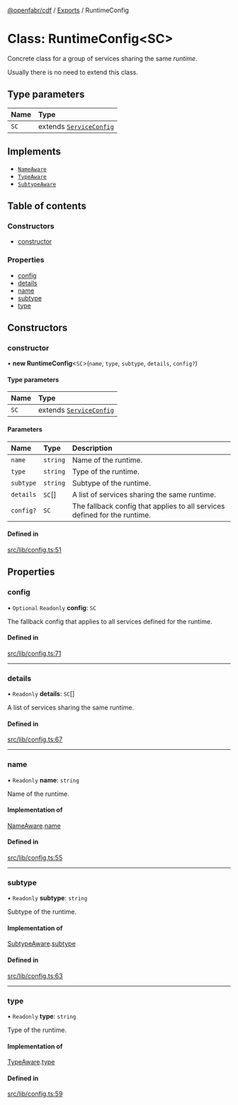 [@openfabr/cdf](../README.md) / [Exports](../modules.md) / RuntimeConfig

# Class: RuntimeConfig<SC\>

Concrete class for a group of services sharing the same *runtime*.

 Usually there is no need to extend this class.

## Type parameters

| Name | Type |
| :------ | :------ |
| `SC` | extends [`ServiceConfig`](../interfaces/ServiceConfig.md) |

## Implements

- [`NameAware`](../interfaces/NameAware.md)
- [`TypeAware`](../interfaces/TypeAware.md)
- [`SubtypeAware`](../interfaces/SubtypeAware.md)

## Table of contents

### Constructors

- [constructor](RuntimeConfig.md#constructor)

### Properties

- [config](RuntimeConfig.md#config)
- [details](RuntimeConfig.md#details)
- [name](RuntimeConfig.md#name)
- [subtype](RuntimeConfig.md#subtype)
- [type](RuntimeConfig.md#type)

## Constructors

### constructor

• **new RuntimeConfig**<`SC`\>(`name`, `type`, `subtype`, `details`, `config?`)

#### Type parameters

| Name | Type |
| :------ | :------ |
| `SC` | extends [`ServiceConfig`](../interfaces/ServiceConfig.md) |

#### Parameters

| Name | Type | Description |
| :------ | :------ | :------ |
| `name` | `string` | Name of the runtime. |
| `type` | `string` | Type of the runtime. |
| `subtype` | `string` | Subtype of the runtime. |
| `details` | `SC`[] | A list of services sharing the same runtime. |
| `config?` | `SC` | The fallback config that applies to all services defined for the runtime. |

#### Defined in

[src/lib/config.ts:51](https://github.com/openfabr/cdf/blob/8dc07b3/core/typescript/src/lib/config.ts#L51)

## Properties

### config

• `Optional` `Readonly` **config**: `SC`

The fallback config that applies to all services defined for the runtime.

#### Defined in

[src/lib/config.ts:71](https://github.com/openfabr/cdf/blob/8dc07b3/core/typescript/src/lib/config.ts#L71)

___

### details

• `Readonly` **details**: `SC`[]

A list of services sharing the same runtime.

#### Defined in

[src/lib/config.ts:67](https://github.com/openfabr/cdf/blob/8dc07b3/core/typescript/src/lib/config.ts#L67)

___

### name

• `Readonly` **name**: `string`

Name of the runtime.

#### Implementation of

[NameAware](../interfaces/NameAware.md).[name](../interfaces/NameAware.md#name)

#### Defined in

[src/lib/config.ts:55](https://github.com/openfabr/cdf/blob/8dc07b3/core/typescript/src/lib/config.ts#L55)

___

### subtype

• `Readonly` **subtype**: `string`

Subtype of the runtime.

#### Implementation of

[SubtypeAware](../interfaces/SubtypeAware.md).[subtype](../interfaces/SubtypeAware.md#subtype)

#### Defined in

[src/lib/config.ts:63](https://github.com/openfabr/cdf/blob/8dc07b3/core/typescript/src/lib/config.ts#L63)

___

### type

• `Readonly` **type**: `string`

Type of the runtime.

#### Implementation of

[TypeAware](../interfaces/TypeAware.md).[type](../interfaces/TypeAware.md#type)

#### Defined in

[src/lib/config.ts:59](https://github.com/openfabr/cdf/blob/8dc07b3/core/typescript/src/lib/config.ts#L59)
